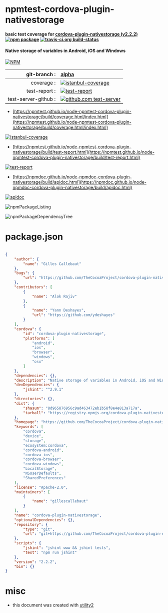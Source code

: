 # npmtest-cordova-plugin-nativestorage

#### basic test coverage for  [cordova-plugin-nativestorage (v2.2.2)](https://github.com/TheCocoaProject/cordova-plugin-nativestorage#README.md)  [![npm package](https://img.shields.io/npm/v/npmtest-cordova-plugin-nativestorage.svg?style=flat-square)](https://www.npmjs.org/package/npmtest-cordova-plugin-nativestorage) [![travis-ci.org build-status](https://api.travis-ci.org/npmtest/node-npmtest-cordova-plugin-nativestorage.svg)](https://travis-ci.org/npmtest/node-npmtest-cordova-plugin-nativestorage)

#### Native storage of variables in Android, iOS and Windows

[![NPM](https://nodei.co/npm/cordova-plugin-nativestorage.png?downloads=true&downloadRank=true&stars=true)](https://www.npmjs.com/package/cordova-plugin-nativestorage)

| git-branch : | [alpha](https://github.com/npmtest/node-npmtest-cordova-plugin-nativestorage/tree/alpha)|
|--:|:--|
| coverage : | [![istanbul-coverage](https://npmtest.github.io/node-npmtest-cordova-plugin-nativestorage/build/coverage.badge.svg)](https://npmtest.github.io/node-npmtest-cordova-plugin-nativestorage/build/coverage.html/index.html)|
| test-report : | [![test-report](https://npmtest.github.io/node-npmtest-cordova-plugin-nativestorage/build/test-report.badge.svg)](https://npmtest.github.io/node-npmtest-cordova-plugin-nativestorage/build/test-report.html)|
| test-server-github : | [![github.com test-server](https://npmtest.github.io/node-npmtest-cordova-plugin-nativestorage/GitHub-Mark-32px.png)](https://npmtest.github.io/node-npmtest-cordova-plugin-nativestorage/build/app/index.html) | | build-artifacts : | [![build-artifacts](https://npmtest.github.io/node-npmtest-cordova-plugin-nativestorage/glyphicons_144_folder_open.png)](https://github.com/npmtest/node-npmtest-cordova-plugin-nativestorage/tree/gh-pages/build)|

- [https://npmtest.github.io/node-npmtest-cordova-plugin-nativestorage/build/coverage.html/index.html](https://npmtest.github.io/node-npmtest-cordova-plugin-nativestorage/build/coverage.html/index.html)

[![istanbul-coverage](https://npmtest.github.io/node-npmtest-cordova-plugin-nativestorage/build/screenCapture.buildCi.browser.%252Ftmp%252Fbuild%252Fcoverage.lib.html.png)](https://npmtest.github.io/node-npmtest-cordova-plugin-nativestorage/build/coverage.html/index.html)

- [https://npmtest.github.io/node-npmtest-cordova-plugin-nativestorage/build/test-report.html](https://npmtest.github.io/node-npmtest-cordova-plugin-nativestorage/build/test-report.html)

[![test-report](https://npmtest.github.io/node-npmtest-cordova-plugin-nativestorage/build/screenCapture.buildCi.browser.%252Ftmp%252Fbuild%252Ftest-report.html.png)](https://npmtest.github.io/node-npmtest-cordova-plugin-nativestorage/build/test-report.html)

- [https://npmdoc.github.io/node-npmdoc-cordova-plugin-nativestorage/build/apidoc.html](https://npmdoc.github.io/node-npmdoc-cordova-plugin-nativestorage/build/apidoc.html)

[![apidoc](https://npmdoc.github.io/node-npmdoc-cordova-plugin-nativestorage/build/screenCapture.buildCi.browser.%252Ftmp%252Fbuild%252Fapidoc.html.png)](https://npmdoc.github.io/node-npmdoc-cordova-plugin-nativestorage/build/apidoc.html)

![npmPackageListing](https://npmtest.github.io/node-npmtest-cordova-plugin-nativestorage/build/screenCapture.npmPackageListing.svg)

![npmPackageDependencyTree](https://npmtest.github.io/node-npmtest-cordova-plugin-nativestorage/build/screenCapture.npmPackageDependencyTree.svg)



# package.json

```json

{
    "author": {
        "name": "Gilles Callebaut"
    },
    "bugs": {
        "url": "https://github.com/TheCocoaProject/cordova-plugin-nativestorage/issues"
    },
    "contributors": [
        {
            "name": "Alok Rajiv"
        },
        {
            "name": "Yann Deshayes",
            "url": "https://github.com/ydeshayes"
        }
    ],
    "cordova": {
        "id": "cordova-plugin-nativestorage",
        "platforms": [
            "android",
            "ios",
            "browser",
            "windows",
            "osx"
        ]
    },
    "dependencies": {},
    "description": "Native storage of variables in Android, iOS and Windows",
    "devDependencies": {
        "jshint": "^2.9.1"
    },
    "directories": {},
    "dist": {
        "shasum": "8d965876956c9ad463472eb1b58f8e4e813a717a",
        "tarball": "https://registry.npmjs.org/cordova-plugin-nativestorage/-/cordova-plugin-nativestorage-2.2.2.tgz"
    },
    "homepage": "https://github.com/TheCocoaProject/cordova-plugin-nativestorage#README.md",
    "keywords": [
        "cordova",
        "device",
        "storage",
        "ecosystem:cordova",
        "cordova-android",
        "cordova-ios",
        "cordova-browser",
        "cordova-windows",
        "LocalStorage",
        "NSUserDefaults",
        "SharedPreferences"
    ],
    "license": "Apache-2.0",
    "maintainers": [
        {
            "name": "gillescallebaut"
        }
    ],
    "name": "cordova-plugin-nativestorage",
    "optionalDependencies": {},
    "repository": {
        "type": "git",
        "url": "git+https://github.com/TheCocoaProject/cordova-plugin-nativestorage.git"
    },
    "scripts": {
        "jshint": "jshint www && jshint tests",
        "test": "npm run jshint"
    },
    "version": "2.2.2",
    "bin": {}
}
```



# misc
- this document was created with [utility2](https://github.com/kaizhu256/node-utility2)
